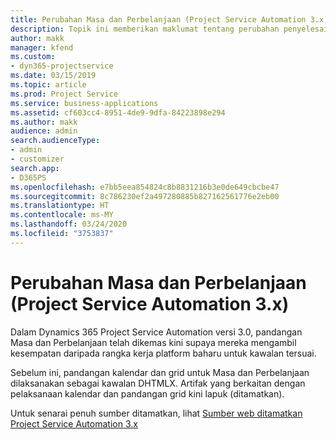 ```yaml
---
title: Perubahan Masa dan Perbelanjaan (Project Service Automation 3.x)
description: Topik ini memberikan maklumat tentang perubahan penyelesaian untuk Masa dan Perbelanjaan.
author: makk
manager: kfend
ms.custom:
- dyn365-projectservice
ms.date: 03/15/2019
ms.topic: article
ms.prod: Project Service
ms.service: business-applications
ms.assetid: cf603cc4-8951-4de9-9dfa-84223898e294
ms.author: makk
audience: admin
search.audienceType:
- admin
- customizer
search.app:
- D365PS
ms.openlocfilehash: e7bb5eea854824c8b8831216b3e0de649cbcbe47
ms.sourcegitcommit: 8c786230ef2a497280885b827162561776e2eb00
ms.translationtype: HT
ms.contentlocale: ms-MY
ms.lasthandoff: 03/24/2020
ms.locfileid: "3753837"
---
```

# <a name="time-and-expense-changes-project-service-automation-3x"></a>Perubahan Masa dan Perbelanjaan (Project Service Automation 3.x)

Dalam Dynamics 365 Project Service Automation versi 3.0, pandangan Masa dan Perbelanjaan telah dikemas kini supaya mereka mengambil kesempatan daripada rangka kerja platform baharu untuk kawalan tersuai.

Sebelum ini, pandangan kalendar dan grid untuk Masa dan Perbelanjaan dilaksanakan sebagai kawalan DHTMLX. Artifak yang berkaitan dengan pelaksanaan kalendar dan pandangan grid kini lapuk (ditamatkan).

Untuk senarai penuh sumber ditamatkan, lihat [Sumber web ditamatkan Project Service Automation 3.x](web-resources-deprecated-v3.x.md)
